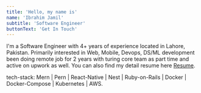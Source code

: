 ```yaml
---
title: 'Hello, my name is'
name: 'Ibrahim Jamil'
subtitle: 'Software Engineer'
buttonText: 'Get In Touch'
---
```


I'm a Software Engineer with 4+ years of experience located in Lahore, Pakistan. Primarily interested in Web, Mobile, Devops, DS/ML development been doing remote job for 2 years with turing core team as part time and active on upwork as well. You can also find my detail resume here [Resume](https://matching.turing.com/developer-resume-preview/de2112d3db08f8ca6715ed29bc33437c546eea30c377d5).

tech-stack: Mern | Pern | React-Native | Nest | Ruby-on-Rails | Docker | Docker-Compose | Kubernetes | AWS.